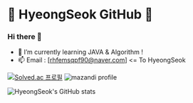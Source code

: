 # 👋 HyeongSeok GitHub 👋

### Hi there 👋
- 🌱 I’m currently learning JAVA & Algorithm !
- 📫 Email : [rhfemsqpf90@naver.com] <= To HyeongSeok

<!--
**2HyeongSeok/2HyeongSeok** is a ✨ _special_ ✨ repository because its `README.md` (this file) appears on your GitHub profile.

Here are some ideas to get you started:

- 🔭 I’m currently working on ...
- 👯 I’m looking to collaborate on ...
- 🤔 I’m looking for help with ...
-  How to reach me: ...
- 😄 Pronouns: ...
- ⚡ Fun fact: ...
-->

[![Solved.ac
프로필](http://mazassumnida.wtf/api/v2/generate_badge?boj=jihna1645)](https://solved.ac/jihna1645) ![mazandi profile](http://mazandi.herokuapp.com/api?handle=jihna1645&theme=warm)

![HyeongSeok's GitHub stats](https://github-readme-stats.vercel.app/api?username=2HyeongSeok&show_icons=true&theme=radical)
